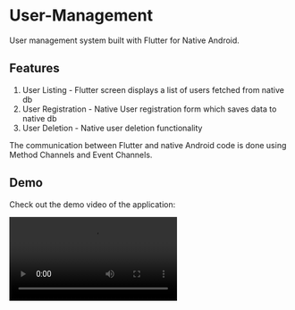 # User-Management
User management system built with Flutter for Native Android.

## Features
1. User Listing - Flutter screen displays a list of users fetched from native db
2. User Registration - Native User registration form which saves data to native db
3. User Deletion - Native user deletion functionality

The communication between Flutter and native Android code is done using Method Channels and Event Channels.

## Demo
Check out the demo video of the application:

![Demo Video](media/media_screen_recording.mov)
